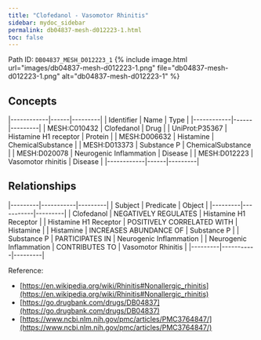 ```yaml
---
title: "Clofedanol - Vasomotor Rhinitis"
sidebar: mydoc_sidebar
permalink: db04837-mesh-d012223-1.html
toc: false 
---
```



Path ID: `DB04837_MESH_D012223_1`
{% include image.html url="images/db04837-mesh-d012223-1.png" file="db04837-mesh-d012223-1.png" alt="db04837-mesh-d012223-1" %}

## Concepts

|------------|------|---------|
| Identifier | Name | Type    |
|------------|------|---------|
| MESH:C010432 | Clofedanol | Drug |
| UniProt:P35367 | Histamine H1 receptor | Protein |
| MESH:D006632 | Histamine | ChemicalSubstance |
| MESH:D013373 | Substance P | ChemicalSubstance |
| MESH:D020078 | Neurogenic Inflammation | Disease |
| MESH:D012223 | Vasomotor rhinitis | Disease |
|------------|------|---------|

## Relationships

|---------|-----------|---------|
| Subject | Predicate | Object  |
|---------|-----------|---------|
| Clofedanol | NEGATIVELY REGULATES | Histamine H1 Receptor |
| Histamine H1 Receptor | POSITIVELY CORRELATED WITH | Histamine |
| Histamine | INCREASES ABUNDANCE OF | Substance P |
| Substance P | PARTICIPATES IN | Neurogenic Inflammation |
| Neurogenic Inflammation | CONTRIBUTES TO | Vasomotor Rhinitis |
|---------|-----------|---------|

Reference: 
  - [https://en.wikipedia.org/wiki/Rhinitis#Nonallergic_rhinitis](https://en.wikipedia.org/wiki/Rhinitis#Nonallergic_rhinitis)
  - [https://go.drugbank.com/drugs/DB04837](https://go.drugbank.com/drugs/DB04837)
  - [https://www.ncbi.nlm.nih.gov/pmc/articles/PMC3764847/](https://www.ncbi.nlm.nih.gov/pmc/articles/PMC3764847/)
